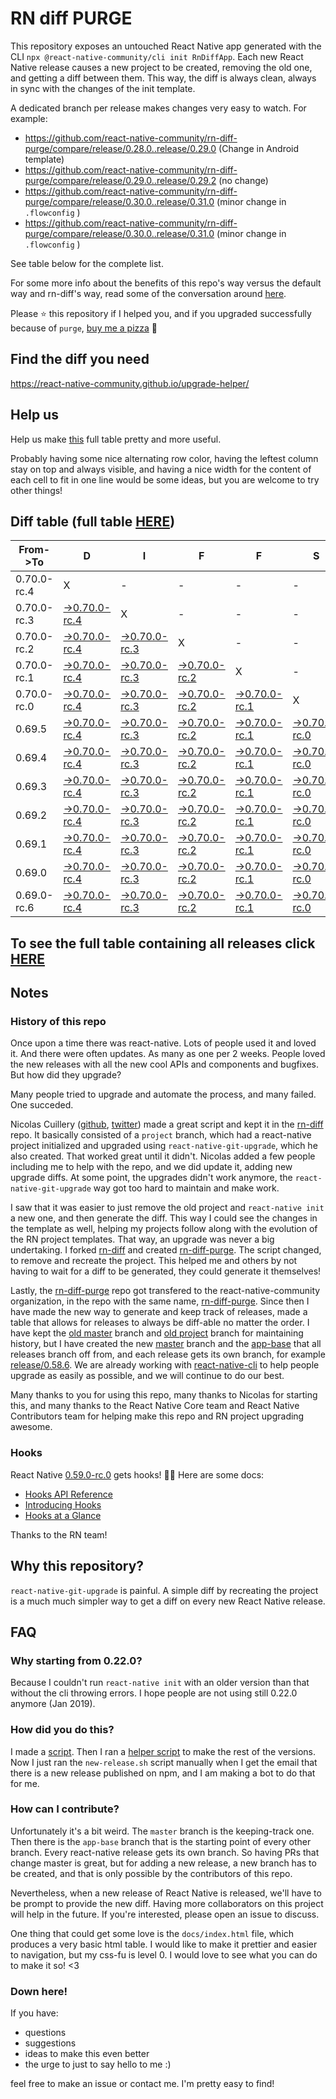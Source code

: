 # RN diff PURGE

This repository exposes an untouched React Native app generated with the CLI
`npx @react-native-community/cli init RnDiffApp`. Each new React Native release causes a new project to be created, removing the old one, and getting a diff between them. This way, the diff is always clean, always in sync with the changes of the init template.

A dedicated branch per release makes changes very easy
to watch. For example:

* https://github.com/react-native-community/rn-diff-purge/compare/release/0.28.0..release/0.29.0
(Change in Android template)
* https://github.com/react-native-community/rn-diff-purge/compare/release/0.29.0..release/0.29.2
(no change)
* https://github.com/react-native-community/rn-diff-purge/compare/release/0.30.0..release/0.31.0
(minor change in `.flowconfig` )
* https://github.com/react-native-community/rn-diff-purge/compare/release/0.30.0..release/0.31.0
(minor change in `.flowconfig` )

See table below for the complete list.

For some more info about the benefits of this repo's way versus the default way and rn-diff's way, read some of the conversation around [here](https://github.com/react-native-community/discussions-and-proposals/issues/68#issuecomment-452227478).

Please :star: this repository if I helped you, and if you upgraded successfully because of `purge`, [buy me a pizza](https://www.buymeacoffee.com/pvinis) :pizza:

## Find the diff you need
https://react-native-community.github.io/upgrade-helper/

## Help us
Help us make [this](https://react-native-community.github.io/rn-diff-purge) full table pretty and more useful.

Probably having some nice alternating row color, having the leftest column stay on top and always visible, and having a nice width for the content of each cell to fit in one line would be some ideas, but you are welcome to try other things!

## Diff table (full table [HERE](https://react-native-community.github.io/rn-diff-purge/))

| From->To    | D                                                                                                                         | I                                                                                                                         | F                                                                                                                         | F                                                                                                                         | S                                                                                                                         |                                                                                                                 | =                                                                                                               | =                                                                                                               |                                                                                                                 | F                                                                                                               | U                                                                                                               | N   |
| ----------- | ------------------------------------------------------------------------------------------------------------------------- | ------------------------------------------------------------------------------------------------------------------------- | ------------------------------------------------------------------------------------------------------------------------- | ------------------------------------------------------------------------------------------------------------------------- | ------------------------------------------------------------------------------------------------------------------------- | --------------------------------------------------------------------------------------------------------------- | --------------------------------------------------------------------------------------------------------------- | --------------------------------------------------------------------------------------------------------------- | --------------------------------------------------------------------------------------------------------------- | --------------------------------------------------------------------------------------------------------------- | --------------------------------------------------------------------------------------------------------------- | --- |
| 0.70.0-rc.4 | X                                                                                                                         | -                                                                                                                         | -                                                                                                                         | -                                                                                                                         | -                                                                                                                         | -                                                                                                               | -                                                                                                               | -                                                                                                               | -                                                                                                               | -                                                                                                               | -                                                                                                               | -   |
| 0.70.0-rc.3 | [->0.70.0-rc.4](https://github.com/react-native-community/rn-diff-purge/compare/release/0.70.0-rc.3..release/0.70.0-rc.4) | X                                                                                                                         | -                                                                                                                         | -                                                                                                                         | -                                                                                                                         | -                                                                                                               | -                                                                                                               | -                                                                                                               | -                                                                                                               | -                                                                                                               | -                                                                                                               | -   |
| 0.70.0-rc.2 | [->0.70.0-rc.4](https://github.com/react-native-community/rn-diff-purge/compare/release/0.70.0-rc.2..release/0.70.0-rc.4) | [->0.70.0-rc.3](https://github.com/react-native-community/rn-diff-purge/compare/release/0.70.0-rc.2..release/0.70.0-rc.3) | X                                                                                                                         | -                                                                                                                         | -                                                                                                                         | -                                                                                                               | -                                                                                                               | -                                                                                                               | -                                                                                                               | -                                                                                                               | -                                                                                                               | -   |
| 0.70.0-rc.1 | [->0.70.0-rc.4](https://github.com/react-native-community/rn-diff-purge/compare/release/0.70.0-rc.1..release/0.70.0-rc.4) | [->0.70.0-rc.3](https://github.com/react-native-community/rn-diff-purge/compare/release/0.70.0-rc.1..release/0.70.0-rc.3) | [->0.70.0-rc.2](https://github.com/react-native-community/rn-diff-purge/compare/release/0.70.0-rc.1..release/0.70.0-rc.2) | X                                                                                                                         | -                                                                                                                         | -                                                                                                               | -                                                                                                               | -                                                                                                               | -                                                                                                               | -                                                                                                               | -                                                                                                               | -   |
| 0.70.0-rc.0 | [->0.70.0-rc.4](https://github.com/react-native-community/rn-diff-purge/compare/release/0.70.0-rc.0..release/0.70.0-rc.4) | [->0.70.0-rc.3](https://github.com/react-native-community/rn-diff-purge/compare/release/0.70.0-rc.0..release/0.70.0-rc.3) | [->0.70.0-rc.2](https://github.com/react-native-community/rn-diff-purge/compare/release/0.70.0-rc.0..release/0.70.0-rc.2) | [->0.70.0-rc.1](https://github.com/react-native-community/rn-diff-purge/compare/release/0.70.0-rc.0..release/0.70.0-rc.1) | X                                                                                                                         | -                                                                                                               | -                                                                                                               | -                                                                                                               | -                                                                                                               | -                                                                                                               | -                                                                                                               | -   |
| 0.69.5      | [->0.70.0-rc.4](https://github.com/react-native-community/rn-diff-purge/compare/release/0.69.5..release/0.70.0-rc.4)      | [->0.70.0-rc.3](https://github.com/react-native-community/rn-diff-purge/compare/release/0.69.5..release/0.70.0-rc.3)      | [->0.70.0-rc.2](https://github.com/react-native-community/rn-diff-purge/compare/release/0.69.5..release/0.70.0-rc.2)      | [->0.70.0-rc.1](https://github.com/react-native-community/rn-diff-purge/compare/release/0.69.5..release/0.70.0-rc.1)      | [->0.70.0-rc.0](https://github.com/react-native-community/rn-diff-purge/compare/release/0.69.5..release/0.70.0-rc.0)      | X                                                                                                               | -                                                                                                               | -                                                                                                               | -                                                                                                               | -                                                                                                               | -                                                                                                               | -   |
| 0.69.4      | [->0.70.0-rc.4](https://github.com/react-native-community/rn-diff-purge/compare/release/0.69.4..release/0.70.0-rc.4)      | [->0.70.0-rc.3](https://github.com/react-native-community/rn-diff-purge/compare/release/0.69.4..release/0.70.0-rc.3)      | [->0.70.0-rc.2](https://github.com/react-native-community/rn-diff-purge/compare/release/0.69.4..release/0.70.0-rc.2)      | [->0.70.0-rc.1](https://github.com/react-native-community/rn-diff-purge/compare/release/0.69.4..release/0.70.0-rc.1)      | [->0.70.0-rc.0](https://github.com/react-native-community/rn-diff-purge/compare/release/0.69.4..release/0.70.0-rc.0)      | [->0.69.5](https://github.com/react-native-community/rn-diff-purge/compare/release/0.69.4..release/0.69.5)      | X                                                                                                               | -                                                                                                               | -                                                                                                               | -                                                                                                               | -                                                                                                               | -   |
| 0.69.3      | [->0.70.0-rc.4](https://github.com/react-native-community/rn-diff-purge/compare/release/0.69.3..release/0.70.0-rc.4)      | [->0.70.0-rc.3](https://github.com/react-native-community/rn-diff-purge/compare/release/0.69.3..release/0.70.0-rc.3)      | [->0.70.0-rc.2](https://github.com/react-native-community/rn-diff-purge/compare/release/0.69.3..release/0.70.0-rc.2)      | [->0.70.0-rc.1](https://github.com/react-native-community/rn-diff-purge/compare/release/0.69.3..release/0.70.0-rc.1)      | [->0.70.0-rc.0](https://github.com/react-native-community/rn-diff-purge/compare/release/0.69.3..release/0.70.0-rc.0)      | [->0.69.5](https://github.com/react-native-community/rn-diff-purge/compare/release/0.69.3..release/0.69.5)      | [->0.69.4](https://github.com/react-native-community/rn-diff-purge/compare/release/0.69.3..release/0.69.4)      | X                                                                                                               | -                                                                                                               | -                                                                                                               | -                                                                                                               | -   |
| 0.69.2      | [->0.70.0-rc.4](https://github.com/react-native-community/rn-diff-purge/compare/release/0.69.2..release/0.70.0-rc.4)      | [->0.70.0-rc.3](https://github.com/react-native-community/rn-diff-purge/compare/release/0.69.2..release/0.70.0-rc.3)      | [->0.70.0-rc.2](https://github.com/react-native-community/rn-diff-purge/compare/release/0.69.2..release/0.70.0-rc.2)      | [->0.70.0-rc.1](https://github.com/react-native-community/rn-diff-purge/compare/release/0.69.2..release/0.70.0-rc.1)      | [->0.70.0-rc.0](https://github.com/react-native-community/rn-diff-purge/compare/release/0.69.2..release/0.70.0-rc.0)      | [->0.69.5](https://github.com/react-native-community/rn-diff-purge/compare/release/0.69.2..release/0.69.5)      | [->0.69.4](https://github.com/react-native-community/rn-diff-purge/compare/release/0.69.2..release/0.69.4)      | [->0.69.3](https://github.com/react-native-community/rn-diff-purge/compare/release/0.69.2..release/0.69.3)      | X                                                                                                               | -                                                                                                               | -                                                                                                               | -   |
| 0.69.1      | [->0.70.0-rc.4](https://github.com/react-native-community/rn-diff-purge/compare/release/0.69.1..release/0.70.0-rc.4)      | [->0.70.0-rc.3](https://github.com/react-native-community/rn-diff-purge/compare/release/0.69.1..release/0.70.0-rc.3)      | [->0.70.0-rc.2](https://github.com/react-native-community/rn-diff-purge/compare/release/0.69.1..release/0.70.0-rc.2)      | [->0.70.0-rc.1](https://github.com/react-native-community/rn-diff-purge/compare/release/0.69.1..release/0.70.0-rc.1)      | [->0.70.0-rc.0](https://github.com/react-native-community/rn-diff-purge/compare/release/0.69.1..release/0.70.0-rc.0)      | [->0.69.5](https://github.com/react-native-community/rn-diff-purge/compare/release/0.69.1..release/0.69.5)      | [->0.69.4](https://github.com/react-native-community/rn-diff-purge/compare/release/0.69.1..release/0.69.4)      | [->0.69.3](https://github.com/react-native-community/rn-diff-purge/compare/release/0.69.1..release/0.69.3)      | [->0.69.2](https://github.com/react-native-community/rn-diff-purge/compare/release/0.69.1..release/0.69.2)      | X                                                                                                               | -                                                                                                               | -   |
| 0.69.0      | [->0.70.0-rc.4](https://github.com/react-native-community/rn-diff-purge/compare/release/0.69.0..release/0.70.0-rc.4)      | [->0.70.0-rc.3](https://github.com/react-native-community/rn-diff-purge/compare/release/0.69.0..release/0.70.0-rc.3)      | [->0.70.0-rc.2](https://github.com/react-native-community/rn-diff-purge/compare/release/0.69.0..release/0.70.0-rc.2)      | [->0.70.0-rc.1](https://github.com/react-native-community/rn-diff-purge/compare/release/0.69.0..release/0.70.0-rc.1)      | [->0.70.0-rc.0](https://github.com/react-native-community/rn-diff-purge/compare/release/0.69.0..release/0.70.0-rc.0)      | [->0.69.5](https://github.com/react-native-community/rn-diff-purge/compare/release/0.69.0..release/0.69.5)      | [->0.69.4](https://github.com/react-native-community/rn-diff-purge/compare/release/0.69.0..release/0.69.4)      | [->0.69.3](https://github.com/react-native-community/rn-diff-purge/compare/release/0.69.0..release/0.69.3)      | [->0.69.2](https://github.com/react-native-community/rn-diff-purge/compare/release/0.69.0..release/0.69.2)      | [->0.69.1](https://github.com/react-native-community/rn-diff-purge/compare/release/0.69.0..release/0.69.1)      | X                                                                                                               | -   |
| 0.69.0-rc.6 | [->0.70.0-rc.4](https://github.com/react-native-community/rn-diff-purge/compare/release/0.69.0-rc.6..release/0.70.0-rc.4) | [->0.70.0-rc.3](https://github.com/react-native-community/rn-diff-purge/compare/release/0.69.0-rc.6..release/0.70.0-rc.3) | [->0.70.0-rc.2](https://github.com/react-native-community/rn-diff-purge/compare/release/0.69.0-rc.6..release/0.70.0-rc.2) | [->0.70.0-rc.1](https://github.com/react-native-community/rn-diff-purge/compare/release/0.69.0-rc.6..release/0.70.0-rc.1) | [->0.70.0-rc.0](https://github.com/react-native-community/rn-diff-purge/compare/release/0.69.0-rc.6..release/0.70.0-rc.0) | [->0.69.5](https://github.com/react-native-community/rn-diff-purge/compare/release/0.69.0-rc.6..release/0.69.5) | [->0.69.4](https://github.com/react-native-community/rn-diff-purge/compare/release/0.69.0-rc.6..release/0.69.4) | [->0.69.3](https://github.com/react-native-community/rn-diff-purge/compare/release/0.69.0-rc.6..release/0.69.3) | [->0.69.2](https://github.com/react-native-community/rn-diff-purge/compare/release/0.69.0-rc.6..release/0.69.2) | [->0.69.1](https://github.com/react-native-community/rn-diff-purge/compare/release/0.69.0-rc.6..release/0.69.1) | [->0.69.0](https://github.com/react-native-community/rn-diff-purge/compare/release/0.69.0-rc.6..release/0.69.0) | X   |

## To see the full table containing all releases click [HERE](https://react-native-community.github.io/rn-diff-purge/)

## Notes

### History of this repo

Once upon a time there was react-native. Lots of people used it and loved it. And there were often updates. As many as one per 2 weeks. People loved the new releases with all the new cool APIs and components and bugfixes. But how did they upgrade?

Many people tried to upgrade and automate the process, and many failed. One succeded.

Nicolas Cuillery ([github](https://github.com/ncuillery), [twitter](https://twitter.com/ncuillery)) made a great script and kept it in the [rn-diff](https://github.com/ncuillery/rn-diff) repo. It basically consisted of a `project` branch, which had a react-native project initialized and upgraded using `react-native-git-upgrade`, which he also created. That worked great until it didn't. Nicolas added a few people including me to help with the repo, and we did update it, adding new upgrade diffs. At some point, the upgrades didn't work anymore, the `react-native-git-upgrade` way got too hard to maintain and make work.

I saw that it was easier to just remove the old project and `react-native init` a new one, and then generate the diff. This way I could see the changes in the template as well, helping my projects follow along with the evolution of the RN project templates. That way, an upgrade was never a big undertaking. I forked [rn-diff](https://github.com/ncuillery/rn-diff) and created [rn-diff-purge](https://github.com/react-native-community/rn-diff-purge). The script changed, to remove and recreate the project. This helped me and others by not having to wait for a diff to be generated, they could generate it themselves!

Lastly, the [rn-diff-purge](https://github.com/react-native-community/rn-diff-purge) repo got transfered to the react-native-community organization, in the repo with the same name, [rn-diff-purge](https://github.com/react-native-community/rn-diff-purge). Since then I have made the new way to generate and keep track of releases, made a table that allows for releases to always be diff-able no matter the order. I have kept the [old master](https://github.com/react-native-community/rn-diff-purge/tree/old/master) branch and [old project](https://github.com/react-native-community/rn-diff-purge/tree/old/project) branch for maintaining history, but I have created the new [master](https://github.com/react-native-community/rn-diff-purge/tree/master) branch and the [app-base](https://github.com/react-native-community/rn-diff-purge/tree/app-base) that all releases branch off from, and each release gets its own branch, for example [release/0.58.6](https://github.com/react-native-community/rn-diff-purge/tree/release/0.58.6). We are already working with [react-native-cli](https://github.com/react-native-community/react-native-cli) to help people upgrade as easily as possible, and we will continue to do our best.

Many thanks to you for using this repo, many thanks to Nicolas for starting this, and many thanks to the React Native Core team and React Native Contributors team for helping make this repo and RN project upgrading awesome.

### Hooks
React Native [0.59.0-rc.0](https://github.com/react-native-community/rn-diff-purge#version-changes) gets hooks! 🎉🥳
Here are some docs:
- [Hooks API Reference](https://reactjs.org/docs/hooks-reference.html)
- [Introducing Hooks](https://reactjs.org/docs/hooks-intro.html)
- [Hooks at a Glance](https://reactjs.org/docs/hooks-overview.html)

Thanks to the RN team!

## Why this repository?
`react-native-git-upgrade` is painful. A simple diff by recreating the project is a much much simpler way to get a diff on every new React Native release.

## FAQ

### Why starting from 0.22.0?

Because I couldn't run `react-native init` with an older version than that without the cli throwing errors. I hope people are not using still 0.22.0 anymore (Jan 2019).

### How did you do this?

I made a [script](https://github.com/react-native-community/rn-diff-purge/blob/master/new-release.sh). Then I ran a [helper script](https://github.com/react-native-community/rn-diff-purge/blob/master/new-release.sh) to make the rest of the versions.
Now I just ran the `new-release.sh` script manually when I get the email that there is a new release published on npm, and I am making a bot to do that for me.

### How can I contribute?

Unfortunately it's a bit weird. The `master` branch is the keeping-track one. Then there is the `app-base` branch that is the starting point of every other branch. Every react-native release gets its own branch. So having PRs that change master is great, but for adding a new release, a new branch has to be created, and that is only possible by the contributors of this repo.

Nevertheless, when a new release of React Native is released, we'll have to be prompt to provide
the new diff. Having more collaborators on this project will help in the future. If you're interested, please open an issue to discuss.

One thing that could get some love is the `docs/index.html` file, which produces a very basic html table. I would like to make it prettier and easier to navigation, but my css-fu is level 0. I would love to see what you can do to make it so! <3

### Down here!

If you have:
- questions
- suggestions
- ideas to make this even better
- the urge to just to say hello to me :)

feel free to make an issue or contact me. I'm pretty easy to find!
